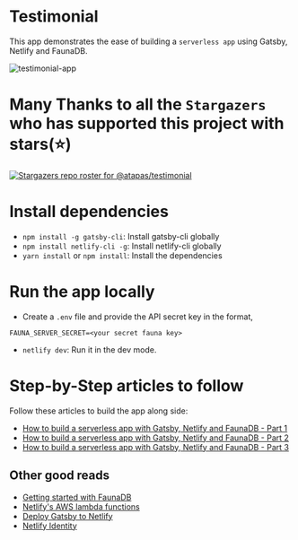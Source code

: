 # Testimonial

This app demonstrates the ease of building a `serverless app` using Gatsby, Netlify and FaunaDB.

<img src="https://cdn.hashnode.com/res/hashnode/image/upload/v1600313249501/cZ51Ca49H.gif?border=1,CCCCCC&auto=compress" alt="testimonial-app " />

# Many Thanks to all the `Stargazers` who has supported this project with stars(⭐)

[![Stargazers repo roster for @atapas/testimonial](https://reporoster.com/stars/atapas/testimonial)](https://github.com/atapas/testimonial/stargazers)

# Install dependencies

- `npm install -g gatsby-cli`: Install gatsby-cli globally
- `npm install netlify-cli -g`: Install netlify-cli globally
- `yarn install` or `npm install`: Install the dependencies

# Run the app locally

- Create a `.env` file and provide the API secret key in the format,
 ```shell
 FAUNA_SERVER_SECRET=<your secret fauna key>
 ```
- `netlify dev`: Run it in the dev mode.

# Step-by-Step articles to follow

Follow these articles to build the app along side:
- [How to build a serverless app with Gatsby, Netlify and FaunaDB - Part 1](https://blog.greenroots.info/how-to-build-a-serverless-app-with-gatsby-netlify-and-faunadb-part-1-ckf2dpwy200idbns1fbgpg7kx)
- [How to build a serverless app with Gatsby, Netlify and FaunaDB - Part 2](https://blog.greenroots.info/how-to-build-a-serverless-app-with-gatsby-netlify-and-faunadb-part-2-ckf3xvyo000x1bos16t415jy7)
- [How to build a serverless app with Gatsby, Netlify and FaunaDB - Part 3](https://blog.greenroots.info/how-to-build-a-serverless-app-with-gatsby-netlify-and-faunadb-part-3-ckf6jsmmm01ko2xs1cbp844er)

## Other good reads
- [Getting started with FaunaDB](https://docs.fauna.com/fauna/current/start/cloud)
- [Netlify's AWS lambda functions](https://www.netlify.com/blog/2018/03/20/netlifys-aws-lambda-functions-bring-the-backend-to-your-frontend-workflow/)
- [Deploy Gatsby to Netlify](https://www.netlify.com/with/gatsby/)
- [Netlify Identity](https://docs.netlify.com/visitor-access/identity/)
